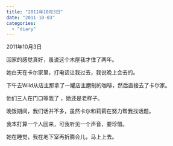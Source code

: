 ```yaml
---
title: "2011年10月3日"
date: "2011-10-03"
categories: 
  - "diary"
---
```


2011年10月3日

回家的感觉真好，虽说这个木屋我才住了两年。

她白天在卡尔家里，打电话让我过去，我说晚上会去的。

下午去Wild从店主那拿了一罐店主磨制的咖啡，然后直接去了卡尔家。

他们三人在门口等我了 ，她还是老样子。

晚饭期间，我们话并不多，虽然卡尔和莉莉在努力帮我找话题。

我本打算一个人回来，可我听见一个声音，要珍惜。

她在睡觉，我在地下室再折腾会儿，马上上去。

